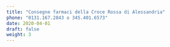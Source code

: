```yaml
---
title: "Consegne farmaci della Croce Rossa di Alessandria"
phone: "0131.167.2843 o 345.401.6573"
date: 2020-04-01
draft: false
weight: 3
---
```

